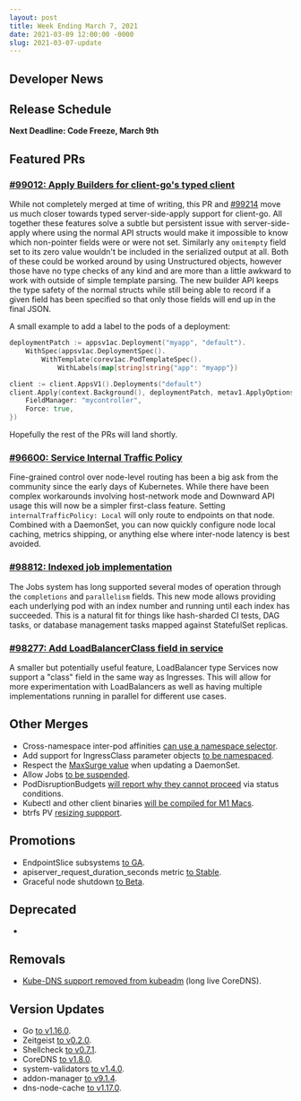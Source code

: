 ```yaml
---
layout: post
title: Week Ending March 7, 2021
date: 2021-03-09 12:00:00 -0000
slug: 2021-03-07-update
---
```


## Developer News


## Release Schedule

**Next Deadline: Code Freeze, March 9th**


## Featured PRs

### [#99012: Apply Builders for client-go's typed client](https://github.com/kubernetes/kubernetes/pull/99012)

While not completely merged at time of writing, this PR and [#99214](https://github.com/kubernetes/kubernetes/pull/99214) move us much closer towards typed server-side-apply support for client-go. All together these features solve a subtle but persistent issue with server-side-apply where using the normal API structs would make it impossible to know which non-pointer fields were or were not set. Similarly any `omitempty` field set to its zero value wouldn't be included in the serialized output at all. Both of these could be worked around by using Unstructured objects, however those have no type checks of any kind and are more than a little awkward to work with outside of simple template parsing. The new builder API keeps the type safety of the normal structs while still being able to record if a given field has been specified so that only those fields will end up in the final JSON.

A small example to add a label to the pods of a deployment:

```go
deploymentPatch := appsv1ac.Deployment("myapp", "default").
	WithSpec(appsv1ac.DeploymentSpec().
		WithTemplate(corev1ac.PodTemplateSpec().
			WithLabels(map[string]string{"app": "myapp"})

client := client.AppsV1().Deployments("default")
client.Apply(context.Background(), deploymentPatch, metav1.ApplyOptions{
    FieldManager: "mycontroller",
    Force: true,
})
```

Hopefully the rest of the PRs will land shortly.

### [#96600: Service Internal Traffic Policy](https://github.com/kubernetes/kubernetes/pull/96600)

Fine-grained control over node-level routing has been a big ask from the community since the early days of Kubernetes. While there have been complex workarounds involving host-network mode and Downward API usage this will now be a simpler first-class feature. Setting `internalTrafficPolicy: Local` will only route to endpoints on that node. Combined with a DaemonSet, you can now quickly configure node local caching, metrics shipping, or anything else where inter-node latency is best avoided.

### [#98812: Indexed job implementation](https://github.com/kubernetes/kubernetes/pull/98812)

The Jobs system has long supported several modes of operation through the `completions` and `parallelism` fields. This new mode allows providing each underlying pod with an index number and running until each index has succeeded. This is a natural fit for things like hash-sharded CI tests, DAG tasks, or database management tasks mapped against StatefulSet replicas.

### [#98277: Add LoadBalancerClass field in service](https://github.com/kubernetes/kubernetes/pull/98277)

A smaller but potentially useful feature, LoadBalancer type Services now support a "class" field in the same way as Ingresses. This will allow for more experimentation with LoadBalancers as well as having multiple implementations running in parallel for different use cases.

## Other Merges

* Cross-namespace inter-pod affinities [can use a namespace selector](https://github.com/kubernetes/kubernetes/pull/98446).
* Add support for IngressClass parameter objects [to be namespaced](https://github.com/kubernetes/kubernetes/pull/99275).
* Respect the [MaxSurge value](https://github.com/kubernetes/kubernetes/pull/96441) when updating a DaemonSet.
* Allow Jobs [to be suspended](https://github.com/kubernetes/kubernetes/pull/98727).
* PodDisruptionBudgets [will report why they cannot proceed](https://github.com/kubernetes/kubernetes/pull/98127) via status conditions.
* Kubectl and other client binaries [will be compiled for M1 Macs](https://github.com/kubernetes/kubernetes/pull/97743).
* btrfs PV [resizing suppport](https://github.com/kubernetes/kubernetes/pull/99361).

## Promotions

* EndpointSlice subsystems [to GA](https://github.com/kubernetes/kubernetes/pull/99662).
* apiserver_request_duration_seconds metric [to Stable](https://github.com/kubernetes/kubernetes/pull/99925).
* Graceful node shutdown [to Beta](https://github.com/kubernetes/kubernetes/pull/99735).

## Deprecated

*

## Removals

* [Kube-DNS support removed from kubeadm](https://github.com/kubernetes/kubernetes/pull/99646) (long live CoreDNS).

## Version Updates

* Go [to v1.16.0](https://github.com/kubernetes/kubernetes/pull/98572).
* Zeitgeist [to v0.2.0](https://github.com/kubernetes/kubernetes/pull/99679).
* Shellcheck [to v0.7.1](https://github.com/kubernetes/kubernetes/pull/99905).
* CoreDNS [to v1.8.0](https://github.com/kubernetes/kubernetes/pull/99752).
* system-validators [to v1.4.0](https://github.com/kubernetes/kubernetes/pull/98977).
* addon-manager [to v9.1.4](https://github.com/kubernetes/kubernetes/pull/99822).
* dns-node-cache [to v1.17.0](https://github.com/kubernetes/kubernetes/pull/99749).
